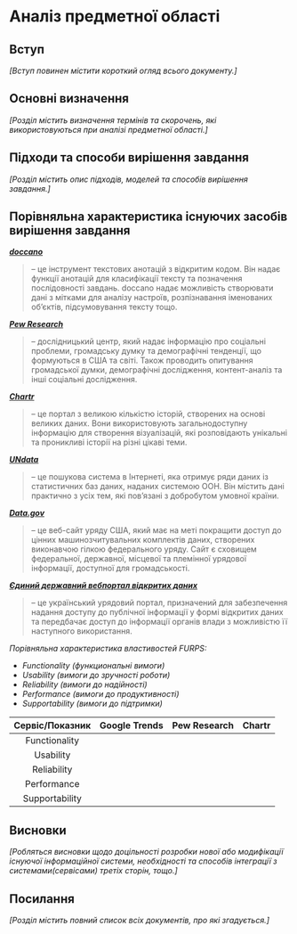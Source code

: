 # Аналіз предметної області

## Вступ

*[Вступ повинен містити короткий огляд всього документу.]*


## Основні визначення

*[Розділ містить визначення термінів та скорочень, які використовуються при аналізі предметної області.]*

## Підходи та способи вирішення завдання

*[Розділ містить опис підходів, моделей та способів вирішення завдання.]*

## Порівняльна характеристика існуючих засобів вирішення завдання

**[*doccano*](https://doccano.herokuapp.com)**
> – це інструмент текстових анотацій з відкритим кодом. Він надає функції анотацій для класифікації тексту та позначення послідовності завдань. doccano надає можливість створювати дані з мітками для аналізу настроїв, розпізнавання іменованих об’єктів, підсумовування тексту тощо.

**[*Pew Research*](https://www.pewresearch.org/download-datasets/)**
> – дослідницький центр, який надає інформацію про соціальні проблеми, громадську думку та демографічні тенденції, що формуються в США та світі. Також проводить опитування громадської думки, демографічні дослідження, контент-аналіз та інші соціальні дослідження.

**[*Chartr*](https://www.chartr.co)**
> – це портал з великою кількістю історій, створених на основі великих даних. Вони використовують загальнодоступну інформацію для створення візуалізацій, які розповідають унікальні та проникливі історії на різні цікаві теми.

**[*UNdata*](http://data.un.org)**
> – це пошукова система в Інтернеті, яка отримує ряди даних із статистичних баз даних, наданих системою ООН. Він містить дані практично з усіх тем, які пов’язані з добробутом умовної країни.

**[*Data.gov*](https://data.gov)**
> – це веб-сайт уряду США, який має на меті покращити доступ до цінних машинозчитувальних комплектів даних, створених виконавчою гілкою федерального уряду. Сайт є сховищем федеральної, державної, місцевої та племінної урядової інформації, доступної для громадськості.

**[*Єдиний державний вебпортал відкритих даних*](https://data.gov.ua)**
> – це український урядовий портал, призначений для забезпечення надання доступу до публічної інформації у формі відкритих даних та передбачає доступ до інформації органів влади з можливістю її наступного використання.

*Порівняльна характеристика властивостей FURPS:*
- *Functionality (функциональні вимоги)*
- *Usability (вимоги до зручності роботи)*
- *Reliability (вимоги до надійності)*
- *Performance (вимоги до продуктивності)*
- *Supportability (вимоги до підтримки)*

| Сервіс/Показник | Google Trends |  Pew Research  |    Chartr    |      
|      :---:      |     :---:     |      :---:     |     :---:    |
| Functionality   |               |                |              |
| Usability       |               |                |              |
| Reliability     |               |                |              |
| Performance     |               |                |              |
| Supportability  |               |                |              |

## Висновки

*[Робляться висновки щодо доцільності розробки нової або модифікації існуючої інформаційної системи, необхідності та способів інтеграції з системами(сервісами) третіх сторін, тощо.]*

## Посилання

*[Розділ містить повний список всіх документів, про які згадується.]*
